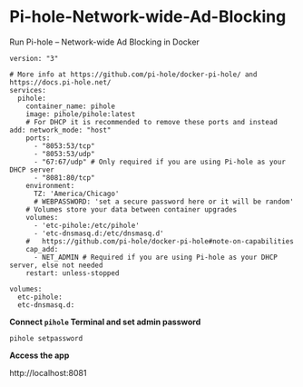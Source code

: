 # Pi-hole-Network-wide-Ad-Blocking
Run Pi-hole – Network-wide Ad Blocking in Docker 


```
version: "3"

# More info at https://github.com/pi-hole/docker-pi-hole/ and https://docs.pi-hole.net/
services:
  pihole:
    container_name: pihole
    image: pihole/pihole:latest
    # For DHCP it is recommended to remove these ports and instead add: network_mode: "host"
    ports:
      - "8053:53/tcp"
      - "8053:53/udp"
      - "67:67/udp" # Only required if you are using Pi-hole as your DHCP server
      - "8081:80/tcp"
    environment:
      TZ: 'America/Chicago'
      # WEBPASSWORD: 'set a secure password here or it will be random'
    # Volumes store your data between container upgrades
    volumes:
      - 'etc-pihole:/etc/pihole'
      - 'etc-dnsmasq.d:/etc/dnsmasq.d'
    #   https://github.com/pi-hole/docker-pi-hole#note-on-capabilities
    cap_add:
      - NET_ADMIN # Required if you are using Pi-hole as your DHCP server, else not needed
    restart: unless-stopped

volumes:
  etc-pihole:
  etc-dnsmasq.d:
```

**Connect `pihole` Terminal and set admin password**

```
pihole setpassword
```

**Access the app**

http://localhost:8081
